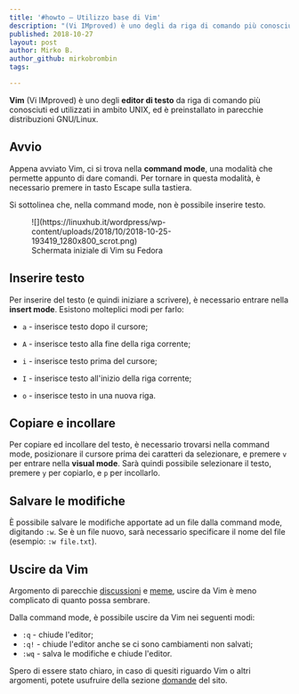 ```yaml
---
title: '#howto – Utilizzo base di Vim'
description: "(Vi IMproved) è uno degli da riga di comando più conosciuti ed utilizzati in ambito UNIX, ed è preinstallato in parecchie distribuzioni GNU/Linux."
published: 2018-10-27
layout: post
author: Mirko B.
author_github: mirkobrombin
tags:

---
```

**Vim** (Vi IMproved) è uno degli **editor di testo** da riga di comando più conosciuti ed utilizzati in ambito UNIX, ed è preinstallato in parecchie distribuzioni GNU/Linux.

## Avvio

Appena avviato Vim, ci si trova nella **command mode**, una modalità che permette appunto di dare comandi. Per tornare in questa modalità, è necessario premere in tasto Escape sulla tastiera.

Si sottolinea che, nella command mode, non è possibile inserire testo.

<figure class="wp-block-image">![](https://linuxhub.it/wordpress/wp-content/uploads/2018/10/2018-10-25-193419_1280x800_scrot.png)

<figcaption>Schermata iniziale di Vim su Fedora</figcaption>

</figure>

## Inserire testo

Per inserire del testo (e quindi iniziare a scrivere), è necessario entrare nella **insert mode**. Esistono molteplici modi per farlo:

*   `a` - inserisce testo dopo il cursore;  

*   `A` - inserisce testo alla fine della riga corrente;
*   `i` - inserisce testo prima del cursore;
*   `I` - inserisce testo all'inizio della riga corrente;
*   `o` - inserisce testo in una nuova riga.

## Copiare e incollare

Per copiare ed incollare del testo, è necessario trovarsi nella command mode, posizionare il cursore prima dei caratteri da selezionare, e premere `v` per entrare nella **visual mode**. Sarà quindi possibile selezionare il testo, premere `y` per copiarlo, e `p` per incollarlo.

## Salvare le modifiche

È possibile salvare le modifiche apportate ad un file dalla command mode, digitando `:w`. Se è un file nuovo, sarà necessario specificare il nome del file (esempio: `:w file.txt`).

## Uscire da Vim

Argomento di parecchie [discussioni](https://stackoverflow.com/questions/11828270/how-to-exit-the-vim-editor) e [meme](https://www.reddit.com/r/ProgrammerHumor/comments/8vihj5/when_you_try_to_exit_vim/), uscire da Vim è meno complicato di quanto possa sembrare.  

Dalla command mode, è possibile uscire da Vim nei seguenti modi:

*   `:q` - chiude l'editor;
*   `:q!` - chiude l'editor anche se ci sono cambiamenti non salvati;
*   `:wq` - salva le modifiche e chiude l'editor.

Spero di essere stato chiaro, in caso di quesiti riguardo Vim o altri argomenti, potete usufruire della sezione [domande](https://linuxhub.it/domande-risposte/) del sito.